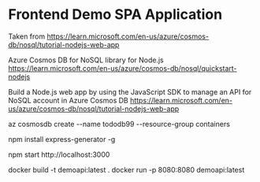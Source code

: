 # Frontend Demo SPA Application

Taken from https://learn.microsoft.com/en-us/azure/cosmos-db/nosql/tutorial-nodejs-web-app

Azure Cosmos DB for NoSQL library for Node.js
https://learn.microsoft.com/en-us/azure/cosmos-db/nosql/quickstart-nodejs

Build a Node.js web app by using the JavaScript SDK to manage an API for NoSQL account in Azure Cosmos DB
https://learn.microsoft.com/en-us/azure/cosmos-db/nosql/tutorial-nodejs-web-app

az cosmosdb create --name tododb99 --resource-group containers

npm install express-generator -g


npm start
http://localhost:3000


docker build -t demoapi:latest .
docker run -p 8080:8080 demoapi:latest
